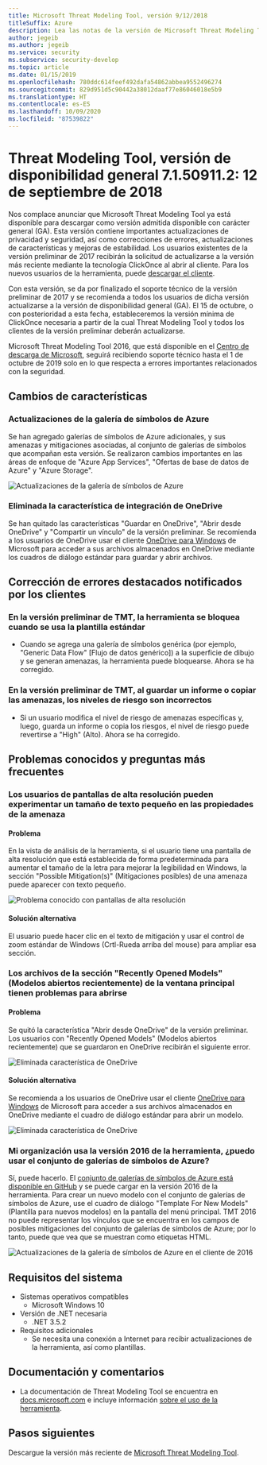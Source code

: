 ```yaml
---
title: Microsoft Threat Modeling Tool, versión 9/12/2018
titleSuffix: Azure
description: Lea las notas de la versión de Microsoft Threat Modeling Tool publicadas el 12/09/2018. Las notas incluyen cambios de características y correcciones de errores.
author: jegeib
ms.author: jegeib
ms.service: security
ms.subservice: security-develop
ms.topic: article
ms.date: 01/15/2019
ms.openlocfilehash: 780ddc614feef492dafa54862abbea9552496274
ms.sourcegitcommit: 829d951d5c90442a38012daaf77e86046018e5b9
ms.translationtype: HT
ms.contentlocale: es-ES
ms.lasthandoff: 10/09/2020
ms.locfileid: "87539822"
---
```

# <a name="threat-modeling-tool-ga-release-71509112---9122018"></a>Threat Modeling Tool, versión de disponibilidad general 7.1.50911.2: 12 de septiembre de 2018

Nos complace anunciar que Microsoft Threat Modeling Tool ya está disponible para descargar como versión admitida disponible con carácter general (GA). Esta versión contiene importantes actualizaciones de privacidad y seguridad, así como correcciones de errores, actualizaciones de características y mejoras de estabilidad. Los usuarios existentes de la versión preliminar de 2017 recibirán la solicitud de actualizarse a la versión más reciente mediante la tecnología ClickOnce al abrir al cliente. Para los nuevos usuarios de la herramienta, puede [descargar el cliente](https://aka.ms/threatmodelingtool).

Con esta versión, se da por finalizado el soporte técnico de la versión preliminar de 2017 y se recomienda a todos los usuarios de dicha versión actualizarse a la versión de disponibilidad general (GA). El 15 de octubre, o con posterioridad a esta fecha, estableceremos la versión mínima de ClickOnce necesaria a partir de la cual Threat Modeling Tool y todos los clientes de la versión preliminar deberán actualizarse.

Microsoft Threat Modeling Tool 2016, que está disponible en el [Centro de descarga de Microsoft](https://www.microsoft.com/en-us/download/details.aspx?id=49168), seguirá recibiendo soporte técnico hasta el 1 de octubre de 2019 solo en lo que respecta a errores importantes relacionados con la seguridad.

## <a name="feature-changes"></a>Cambios de características

### <a name="azure-stencil-updates"></a>Actualizaciones de la galería de símbolos de Azure

Se han agregado galerías de símbolos de Azure adicionales, y sus amenazas y mitigaciones asociadas, al conjunto de galerías de símbolos que acompañan esta versión. Se realizaron cambios importantes en las áreas de enfoque de "Azure App Services", "Ofertas de base de datos de Azure" y "Azure Storage".

![Actualizaciones de la galería de símbolos de Azure](./media/threat-modeling-tool-releases-71509112/tmt_azure_stencil_update-300x70.png)

### <a name="onedrive-integration-feature-removed"></a>Eliminada la característica de integración de OneDrive

Se han quitado las características "Guardar en OneDrive", "Abrir desde OneDrive" y "Compartir un vínculo" de la versión preliminar. Se recomienda a los usuarios de OneDrive usar el cliente [OneDrive para Windows](https://onedrive.live.com/about/en-us/download/) de Microsoft para acceder a sus archivos almacenados en OneDrive mediante los cuadros de diálogo estándar para guardar y abrir archivos.

## <a name="notable-fixed-bugs-reported-by-customers"></a>Corrección de errores destacados notificados por los clientes

### <a name="in-tmt-preview-the-tool-crashes-when-using-the-standard-template"></a>En la versión preliminar de TMT, la herramienta se bloquea cuando se usa la plantilla estándar

- Cuando se agrega una galería de símbolos genérica (por ejemplo, "Generic Data Flow" [Flujo de datos genérico]) a la superficie de dibujo y se generan amenazas, la herramienta puede bloquearse. Ahora se ha corregido.

### <a name="in-tmt-preview-when-i-save-a-report-or-copy-the-threats-the-risk-levels-are-incorrect"></a>En la versión preliminar de TMT, al guardar un informe o copiar las amenazas, los niveles de riesgo son incorrectos

- Si un usuario modifica el nivel de riesgo de amenazas específicas y, luego, guarda un informe o copia los riesgos, el nivel de riesgo puede revertirse a "High" (Alto). Ahora se ha corregido.

## <a name="known-issues-and-faq"></a>Problemas conocidos y preguntas más frecuentes

### <a name="users-of-high-resolution-screens-may-experience-small-text-in-the-threat-properties"></a>Los usuarios de pantallas de alta resolución pueden experimentar un tamaño de texto pequeño en las propiedades de la amenaza

#### <a name="issue"></a>Problema

En la vista de análisis de la herramienta, si el usuario tiene una pantalla de alta resolución que está establecida de forma predeterminada para aumentar el tamaño de la letra para mejorar la legibilidad en Windows, la sección "Possible Mitigation(s)" (Mitigaciones posibles) de una amenaza puede aparecer con texto pequeño.

![Problema conocido con pantallas de alta resolución](./media/threat-modeling-tool-releases-71509112/tmt_screen_resolution-300x153.png)

#### <a name="workaround"></a>Solución alternativa

El usuario puede hacer clic en el texto de mitigación y usar el control de zoom estándar de Windows (Crtl-Rueda arriba del mouse) para ampliar esa sección.

### <a name="files-in-the-recently-opened-models-section-of-the-main-window-may-fail-to-open"></a>Los archivos de la sección "Recently Opened Models" (Modelos abiertos recientemente) de la ventana principal tienen problemas para abrirse

#### <a name="issue"></a>Problema

Se quitó la característica "Abrir desde OneDrive" de la versión preliminar. Los usuarios con "Recently Opened Models" (Modelos abiertos recientemente) que se guardaron en OneDrive recibirán el siguiente error.

![Eliminada característica de OneDrive](./media/threat-modeling-tool-releases-71509112/tmt_save_error-300x131.png)

#### <a name="workaround"></a>Solución alternativa

Se recomienda a los usuarios de OneDrive usar el cliente [OneDrive para Windows](https://onedrive.live.com/about/en-us/download/) de Microsoft para acceder a sus archivos almacenados en OneDrive mediante el cuadro de diálogo estándar para abrir un modelo.

![Eliminada característica de OneDrive](./media/threat-modeling-tool-releases-71509112/tmt_save_onedrive-300x149.png)

### <a name="my-organization-uses-the-2016-version-of-the-tool-can-i-use-the-azure-stencil-set"></a>Mi organización usa la versión 2016 de la herramienta, ¿puedo usar el conjunto de galerías de símbolos de Azure?

Sí, puede hacerlo. El [conjunto de galerías de símbolos de Azure está disponible en GitHub](https://github.com/Microsoft/threat-modeling-templates/) y se puede cargar en la versión 2016 de la herramienta. Para crear un nuevo modelo con el conjunto de galerías de símbolos de Azure, use el cuadro de diálogo "Template For New Models" (Plantilla para nuevos modelos) en la pantalla del menú principal. TMT 2016 no puede representar los vínculos que se encuentra en los campos de posibles mitigaciones del conjunto de galerías de símbolos de Azure; por lo tanto, puede que vea que se muestran como etiquetas HTML.

![Actualizaciones de la galería de símbolos de Azure en el cliente de 2016](./media/threat-modeling-tool-releases-71509112/tmt_azure_stencils-300x212.png)

## <a name="system-requirements"></a>Requisitos del sistema

- Sistemas operativos compatibles
  - Microsoft Windows 10
- Versión de .NET necesaria
  - .NET 3.5.2
- Requisitos adicionales
  - Se necesita una conexión a Internet para recibir actualizaciones de la herramienta, así como plantillas.

## <a name="documentation-and-feedback"></a>Documentación y comentarios

- La documentación de Threat Modeling Tool se encuentra en [docs.microsoft.com](threat-modeling-tool.md) e incluye información [sobre el uso de la herramienta](threat-modeling-tool-getting-started.md).

## <a name="next-steps"></a>Pasos siguientes

Descargue la versión más reciente de [Microsoft Threat Modeling Tool](https://aka.ms/threatmodelingtool).
